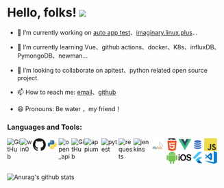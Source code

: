 # Hello, folks! <img src="https://raw.githubusercontent.com/MartinHeinz/MartinHeinz/master/wave.gif" width="30px">

- 🔭 I’m currently working on [auto app test](https://gitee.com/sanmejie/my_app_test)、[imaginary.linux.plus](https://linux.plus/)...
- 🌱 I’m currently learning Vue、github actions、docker、K8s、influxDB、PymongoDB、newman...
- 👯 I’m looking to collaborate on apitest、python related open source project.

- 📫 How to reach me: <a href="liyapong@foxmail.com">email</a>、[github](https://github.com/Sanmejie/Sanmejie/issues)
- 😄 Pronouns: Be water ，my friend！

### Languages and Tools:

<img align="left" alt="GitHub" width="30px" src="https://gitee.com/sanmejie/img/raw/main/img/linux.png" />

<img align="left" alt="win0" width="30px" src="https://gitee.com/sanmejie/img/raw/main/img/windows-10-icon-logo-5BC5C69712-seeklogo.com.png" />

<img align="left" alt="GitHub" width="30px" src="https://raw.githubusercontent.com/github/explore/78df643247d429f6cc873026c0622819ad797942/topics/github/github.png" />

<img align="left" alt="python" width="30px"
src="https://raw.githubusercontent.com/github/explore/80688e429a7d4ef2fca1e82350fe8e3517d3494d/topics/python/python.png" />

<img align="left" alt="open_api" width="30px" src="https://gitee.com/sanmejie/img/raw/main/img/OpenAPI.png" />

<img align="left" alt="GitHub" width="30px" src="https://gitee.com/sanmejie/img/raw/main/img/slenium.png" />

<img align="left" alt="appium" width="40px" src="https://gitee.com/sanmejie/img/raw/main/img/appium.webp"/>

<img align="left" alt="pytest" width="40px" src="https://gitee.com/sanmejie/img/raw/main/img/pytest_logo_curves.svg" />

<img align="left" alt="requests" width="35px" src="https://gitee.com/sanmejie/img/raw/main/img/Requests_Python_Logo.png" />

<img align="left" alt="jenkins" width="40px" src="https://gitee.com/sanmejie/img/raw/main/img/jenkinscn.png" />

<img align="left" alt="MySQL" width="35px" src="https://raw.githubusercontent.com/github/explore/80688e429a7d4ef2fca1e82350fe8e3517d3494d/topics/mysql/mysql.png" />

<img align="left" alt="HTML5" width="30px" src="https://raw.githubusercontent.com/github/explore/80688e429a7d4ef2fca1e82350fe8e3517d3494d/topics/html/html.png" />

<img align="left" alt="Vue" width="30px" src="https://raw.githubusercontent.com/github/explore/80688e429a7d4ef2fca1e82350fe8e3517d3494d/topics/vue/vue.png" />

<img align="left" alt="sql" width="30px"
src="https://raw.githubusercontent.com/github/explore/80688e429a7d4ef2fca1e82350fe8e3517d3494d/topics/sql/sql.png" />

<img align="left" alt="JavaScript" width="30px" src="https://raw.githubusercontent.com/github/explore/80688e429a7d4ef2fca1e82350fe8e3517d3494d/topics/javascript/javascript.png" />

<img align="left" alt="Android" width="30px" src="https://raw.githubusercontent.com/github/explore/80688e429a7d4ef2fca1e82350fe8e3517d3494d/topics/android/android.png"/>

<img align="left" alt="ios" width="30px" src="https://raw.githubusercontent.com/github/explore/80688e429a7d4ef2fca1e82350fe8e3517d3494d/topics/ios/ios.png"/>

<img align="left" alt="Flutter" width="30px" src="https://raw.githubusercontent.com/github/explore/80688e429a7d4ef2fca1e82350fe8e3517d3494d/topics/flutter/flutter.png"/>

<img align="left" alt="Visual Studio Code" width="30px" src="https://raw.githubusercontent.com/github/explore/80688e429a7d4ef2fca1e82350fe8e3517d3494d/topics/visual-studio-code/visual-studio-code.png" />

<br/>
<br/><br/><br/>

<!--

theme 主题

dark, radical, merko, gruvbox, tokyonight, onedark, cobalt, synthwave, highcontrast, dracula

-->



![Anurag's github stats](https://github-readme-stats.vercel.app/api?username=sanmejie&show_icons=true&theme=gruvbox)